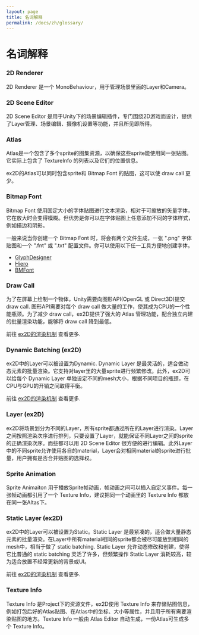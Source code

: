 ```yaml
---
layout: page
title: 名词解释
permalink: /docs/zh/glossary/
---
```


# 名词解释

### 2D Renderer

2D Renderer 是一个 MonoBehaviour，用于管理场景里面的Layer和Camera。

### 2D Scene Editor 

2D Scene Editor 是用于Unity下的场景编辑插件，专门围绕2D游戏而设计，提供了Layer管理、场景编辑、摄像机设置等功能，并且所见即所得。

### Atlas 

Atlas是一个包含了多个sprite的图集资源，以确保这些sprite能使用同一张贴图。它实际上包含了 TextureInfo 的列表以及它们的位置信息。

ex2D的Atlas可以同时包含sprite和 Bitmap Font 的贴图，这可以使 draw call 更少。

### Bitmap Font 

Bitmap Font 使用固定大小的字体贴图进行文本渲染，相对于可缩放的矢量字体，它在放大时会变得模糊。但优势是你可以在字体贴图上任意添加不同的字体样式，例如描边和阴影。

一般来说当你创建一个 Bitmap Font 时，将会有两个文件生成，一张 ".png" 字体贴图和一个 ".fnt" 或 ".txt" 配置文件。你可以使用以下任一工具方便地创建字体。

- [GlyphDesigner][1] 
- [Hiero][2] 
- [BMFont][3] 

[1]: http://www.71squared.com/
[2]: https://code.google.com/p/libgdx/wiki/Hiero
[3]: http://www.angelcode.com/products/bmfont/

### Draw Call 

为了在屏幕上绘制一个物体，Unity需要向图形API(OpenGL 或 Direct3D)提交 draw call. 图形API需要对每个 draw call 做大量的工作，使其成为CPU的一个性能瓶颈。为了减少 draw call，ex2D提供了强大的 Atlas 管理功能，配合独立内建的批量渲染功能，能够将 draw call 降到最低。

前往 [ex2D的渲染机制][4] 查看更多.

### Dynamic Batching (ex2D)

ex2D中的Layer可以被设置为Dynamic. Dynamic Layer 是最灵活的，适合做动态元素的批量渲染。它支持对layer里的大量sprite进行频繁修改。此外，ex2D可以给每个 Dynamic Layer 单独设定不同的mesh大小，根据不同项目的瓶颈，在CPU与GPU的开销之间取得平衡。

前往 [ex2D的渲染机制][4] 查看更多.

### Layer (ex2D)

ex2D将场景划分为不同的Layer，所有sprite都通过所在的Layer进行渲染。Layer之间按照渲染次序进行排列，只要设置了Layer，就能保证不同Layer之间的sprite的正确渲染次序。而些都可以用 2D Scene Editor 很方便的进行编辑。此外Layer中的不同sprite允许使用各自的material，Layer会对相同material的sprite进行批量，用户拥有是否合并贴图的选择权。

### Sprite Animation

Sprite Animaiton 用于播放Sprite帧动画，帧动画之间可以插入自定义事件。每一张帧动画都引用了一个 Texture Info，建议把同一个动画里的 Texture Info 都放在同一张Altas下。

### Static Layer (ex2D)

ex2D中的Layer可以被设置为Static。Static Layer 是最紧凑的，适合做大量静态元素的批量渲染。在Layer中所有material相同的sprite都会被尽可能放到相同的mesh中，相当于做了 static batching. Static Layer 允许动态修改和创建，使得它比普通的 static batching 灵活了许多，但频繁操作 Static Layer 消耗较高，较为适合放置不经常更新的背景或UI。

前往 [ex2D的渲染机制][4] 查看更多.

[4]: ../how-ex2d-renders/

### Texture Info

Texture Info 是Project下的资源文件，ex2D使用 Texture Info 来存储贴图信息，例如打包后好的Atlas贴图、在Atlas中的坐标、大小等属性，并且用于所有需要渲染贴图的地方。Texture Info 一般由 Atlas Editor 自动生成，一份Atlas可生成多个 Texture Info。
